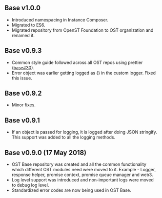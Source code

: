 ## Base v1.0.0
- Introduced namespacing in Instance Composer.
- Migrated to ES6.
- Migrated repository from OpenST Foundation to OST organization and renamed it.

## Base v0.9.3
- Common style guide followed across all OST repos using prettier ([base#30](https://github.com/ostdotcom/base/issues/30)).
- Error object was earlier getting logged as {} in the custom logger. Fixed this issue.

## Base v0.9.2
- Minor fixes.

## Base v0.9.1
- If an object is passed for logging, it is logged after doing JSON stringify. This support was added to all the logging methods.

## Base v0.9.0 (17 May 2018)
- OST Base repository was created and all the common functionality which different OST modules need were moved to it. Example - Logger, response helper, promise context, promise queue manager and web3.
- Log level support was introduced and non-important logs were moved to debug log level.
- Standardized error codes are now being used in OST Base.
